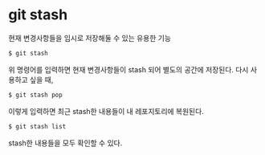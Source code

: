 # git stash



현재 변경사항들을 임시로 저장해둘 수 있는 유용한 기능



```bash
$ git stash
```

위 명령어를 입력하면 현재 변경사항들이 stash 되어 별도의 공간에 저장된다. 다시 사용하고 싶을 때,



```bash
$ git stash pop
```

이렇게 입력하면 최근 stash한 내용들이 내 레포지토리에 복원된다.



```bash
$ git stash list
```

stash한 내용들을 모두 확인할 수 있다.

